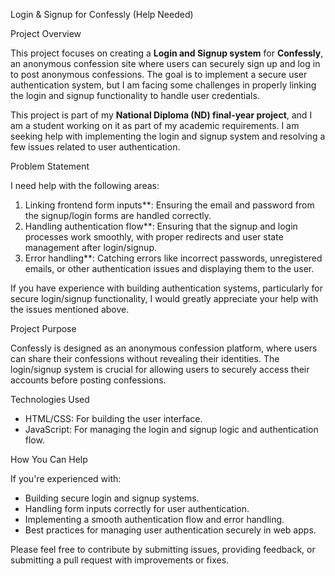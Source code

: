  Login & Signup for Confessly (Help Needed)

 Project Overview

This project focuses on creating a **Login and Signup system** for **Confessly**, an anonymous confession site where users can securely sign up and log in to post anonymous confessions. The goal is to implement a secure user authentication system, but I am facing some challenges in properly linking the login and signup functionality to handle user credentials.

This project is part of my **National Diploma (ND) final-year project**, and I am a student working on it as part of my academic requirements. I am seeking help with implementing the login and signup system and resolving a few issues related to user authentication.

Problem Statement

I need help with the following areas:

1. Linking frontend form inputs**: Ensuring the email and password from the signup/login forms are handled correctly.
2. Handling authentication flow**: Ensuring that the signup and login processes work smoothly, with proper redirects and user state management after login/signup.
3. Error handling**: Catching errors like incorrect passwords, unregistered emails, or other authentication issues and displaying them to the user.

If you have experience with building authentication systems, particularly for secure login/signup functionality, I would greatly appreciate your help with the issues mentioned above.

 Project Purpose

Confessly is designed as an anonymous confession platform, where users can share their confessions without revealing their identities. The login/signup system is crucial for allowing users to securely access their accounts before posting confessions.

Technologies Used

- HTML/CSS: For building the user interface.
- JavaScript: For managing the login and signup logic and authentication flow.

How You Can Help

If you're experienced with:

- Building secure login and signup systems.
- Handling form inputs correctly for user authentication.
- Implementing a smooth authentication flow and error handling.
- Best practices for managing user authentication securely in web apps.

Please feel free to contribute by submitting issues, providing feedback, or submitting a pull request with improvements or fixes.

